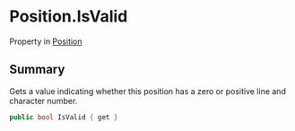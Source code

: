# Position.IsValid

Property in [Position](/docs/api/csharp/yarn.compiler.position.md)

## Summary


Gets a value indicating whether this position has a zero or positive
line and character number.


```csharp
public bool IsValid { get }
```


